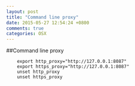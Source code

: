 ```yaml
---
layout: post
title: "Command line proxy"
date: 2015-05-27 12:54:24 +0800
comments: true
categories: OSX
---
```

##Command line proxy
```
    export http_proxy="http://127.0.0.1:8087"
    export https_proxy="http://127.0.0.1:8087"
    unset http_proxy
    unset https_proxy
```
